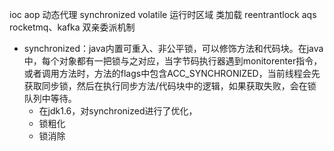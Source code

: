 ioc aop
动态代理
synchronized
volatile
运行时区域
类加载
reentrantlock
aqs
rocketmq、kafka
双亲委派机制



- synchronized：java内置可重入、非公平锁，可以修饰方法和代码块。在java中，每个对象都有一把锁与之对应，当字节码执行器遇到monitorenter指令，或者调用方法时，方法的flags中包含ACC_SYNCHRONIZED，当前线程会先获取同步锁，然后在执行同步方法/代码块中的逻辑，如果获取失败，会在锁队列中等待。
	- 在jdk1.6，对synchronized进行了优化，
	- 锁粗化
	- 锁消除


